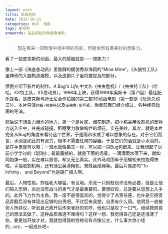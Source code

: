 ```yaml
---
layout: post
title: 虫虫危机
date: 2016-10-21
categories: WLR  电影
tags: 皮克斯 
onewords: 站在蚂蚁的角度看电影。
---
```

> 现在看来一部剧情中规中矩的电影，但是依然有着美妙的想象力。

看了一些皮克斯的动画，最大的感触就是——想象力！

像上一部《海底总动员》里鱼群的模仿秀和海鸥的“Mine Mine”，《头脑特工队》里神奇的大脑构造建模，以及这部片子里将要提及的部分。

惯例介绍下影片的制作。*A Bug's Life*,中文名《虫虫危机》/《虫虫特工队》（哈哈，XX特工队，XX总动员），1998年上映，获得1999年奥斯卡（第71届）最佳配乐提名，是皮克斯与迪士尼合作拍摄的第二部3D动画电影（第一部是《玩具总动员》）。本片导演`约翰·拉塞特`以及`安德鲁·斯坦顿`，后者前面已经介绍过，各种经典动画的导演。

然后说下想象力爆炸的地方。第一个是片尾，烟花制造。把小稻谷用收割机的反弹力送入空中，并完成碰撞，稻穗受力散做绚烂的烟花，实在美妙。其次，就是本片完全从Bug的角度来看待这个世界，于是雨和水成了难以想象的存在。对于它们而言，水滴是如此的有张力，根本不需要任何的容器。于是它们的酒就是小水滴的，拿在手里就可以喝；一滴水就像果冻一样，可以把一只Bug包起来，让我想起了以前小学学过的《琥珀》；最最震撼的，就是下雨的场景。一滴滴雨水落下来，就如同炮弹一般，实在难以置信，却又无比真实。此外马戏团车子用蜈蚣来拉跑得快啦，手摇收割机啊，还有蒲公英滑翔机，蜘蛛丝缆绳等。最后片尾那句“To Infinity， and Beyond”也是硬广植入啊。

最后，人物性格。蚱蜢老大够猛，有见地。杀死一只蚂蚁也许没有必要，但是让他们陷入恐惧，永远没有战斗的勇气才是最重要的。要想奴役，总是要从思想上入手的。此外飞力作为主角，我一度不是很喜欢的。觉得少了点责任感，也许是它把贡品弄翻后没有体现出足够的自责吧。不过后来我想，自责有什么用。他明显一直被旁人所非议，听到自己离开后传来雀跃的欢呼，他也只是叹了一口气，继续按照自己的想法去做了。这种品质难道不难得吗？这样一想，我觉得自己还是还浅薄了些，要更加开放才对。我就觉得我的性格句有点像公主，什么事大惊小怪的...orz，一起成长吧~


